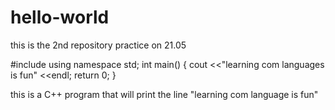 # hello-world
this is the 2nd repository practice on 21.05

#include <iostream>
  using namespace std;
  int main()
  {
  cout <<"learning com languages is fun" <<endl;
  return 0;
  }
  
  this is a C++ program that will print the line "learning com language is fun"
